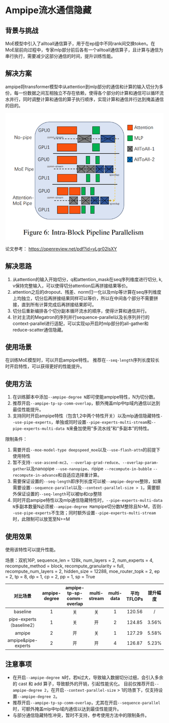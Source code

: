 # Ampipe流水通信隐藏

## 背景与挑战

MoE模型中引入了alltoall通信算子，用于在ep组中不同rank间交换token。在MoE层前向过程中，专家mlp部分前后各有一个alltoall通信算子，且计算与通信为串行执行，需要减少这部分通信的时间，提升训练性能。


## 解决方案

ampipe将transformer模型中从attention到mlp部分的通信和计算的输入切分为多份，每一份数据之间互相独立不存在依赖，使得各个部分的计算和通信可以循环流水并行，同时调整计算和通信的算子执行顺序，实现计算和通信并行达到掩盖通信的目的。

![原理图](../../sources/images/ampipe.png)

论文参考：
https://openreview.net/pdf?id=yLgr02IsXY

## 解决思路
1. 从attention的输入开始切分，q和attention_mask在seq序列维度进行切分, k, v保持完整输入，可以使得切分attention后再拼接结果等价。 
2. attention之后的dropout、残差、norm归一化以及mlp等计算在seq序列维度上均独立，切分后再拼接结果同样可以等价，所以在中间各个部分不需要拼接，直到所有计算完成后再拼接结果即可。
3. 切分后重新编排各个切分副本循环流水的顺序，使得计算和通信并行。
4. 针对主流的Megatron的序列并行sequence-parallel以及长序列并行的context-parallel进行适配，可以实现sp开启时mlp部分的all-gather和reduce-scatter通信隐藏。

## 使用场景

在训练MoE模型时，可以开启ampipe特性。
推荐在`--seq-length`序列长度较长时开启特性，可以获得更好的性能提升。

## 使用方法

1. 在训练脚本中添加`--ampipe-degree N`即可使能ampipe特性，N为切分数。
2. 推荐开启`--ampipe-tp-sp-comm-overlap`，额外掩盖mlp中tp域内通信以达到最佳性能提升。
3. 支持同时开启ampipe特性（包含1,2中两个特性开关）以及mlp通信隐藏特性`--use-pipe-experts`，单独或同时设置`--pipe-experts-multi-stream`和`--pipe-experts-multi-data N`来叠加使用“多流水线”和“多副本”的特性。

限制条件：
1. 需要开启`--moe-model-type deepspeed_moe`以及`--use-flash-attn`的前提下使用特性
2. 暂不支持`--use-ascend-mc2`、`--overlap-grad-reduce`、`--overlap-param-gather`以及nanopipe `--use-nanopipe`、ripipe `--recompute-in-bubble` `--recompute-in-advance`和自适应选择重计算。
3. 需要保证设置的`--seq-length`即序列长度可以被`--ampipe-degree`整除，如果需要设置`--sequence-parallel`以及`--context-parallel-size > 1`，需要额外保证设置的`--seq-length`可以被tp和cp整除
4. 同时开启ampipe特性以及mlp通信隐藏特性时，`--pipe-experts-multi-data N`多副本数量N必须被`--ampipe-degree M`ampipe切分数M整除且N>M，否则`--use-pipe-experts`不生效；同时额外设置`--pipe-experts-multi-stream`时，此限制可以放宽至N>=M

## 使用效果

使用该特性可以提升性能。

场景：双机16P, sequence_len = 128k, num_layers = 2, num_experts = 4, recompute_method = block, recompute_granularity = full, recompute_num_layers = 2, hidden_size = 12288, moe_router_topk = 2, ep = 2, tp = 8, dp = 1, cp = 2, pp = 1, sp = True


|          对比场景           | ampipe-degree | ampipe-tp-sp-comm-overlap | multi-stream | multi-data | 平均TFLOPs | 提升幅度  |
|:-----------------------:|:-------------:|:-------------------------:|:------------:|:----------:|:--------:|:-----:|
|        baseline         |       1       |             关             |      关       |     1      |  120.56  |   /   |
| pipe-experts（baseline2） |       1       |             关             |      开       |     2      |  124.85  | 3.56% |
|         ampipe          |       2       |             开             |      关       |     1      |  127.29  | 5.58% |
|   ampipe&pipe-experts   |       2       |             开             |      开       |     4      |  126.87  | 5.23% |


## 注意事项

- 在开启`--ampipe-degree N`时，若`N`过大，导致输入数据切分过细，会引入多余的 cast 和 add 算子，导致额外的开销，引起性能劣化。 目前仅推荐开启`--ampipe-degree 2`，在开启`--context-parallel-size` > 1的场景下，仅支持设置`--ampipe-degree 2`。
- 推荐开启`--ampipe-tp-sp-comm-overlap`，尤其在开启`--sequence-parallel`时，可额外掩盖mlp中tp域内通信以达到最佳性能提升。
- 与部分通信隐藏特性冲突，暂时不支持，参考使用方法中的限制条件。

